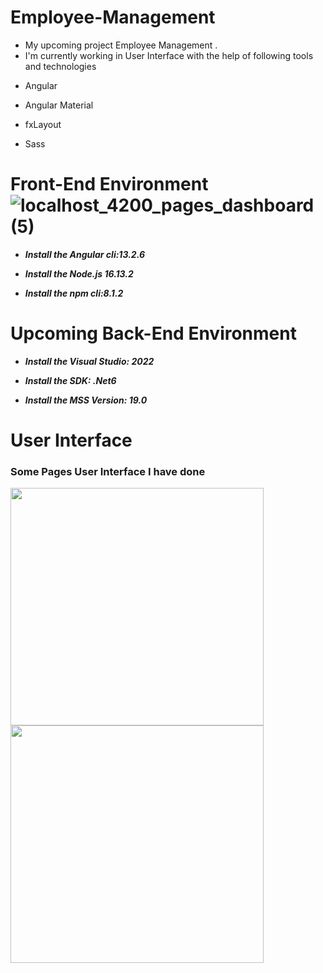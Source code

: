 # Employee-Management
* My upcoming project Employee Management .
* I'm currently working in User Interface with the help of following tools and technologies
+ Angular
- Angular Material
+ fxLayout
- Sass
# Front-End Environment![localhost_4200_pages_dashboard (5)](https://user-images.githubusercontent.com/92297443/202919034-dd701560-c04b-486a-be61-332c69068bb1.png)

+ ***Install the Angular cli:13.2.6***
- ***Install the Node.js 16.13.2***
+ ***Install the npm cli:8.1.2***

# Upcoming Back-End Environment
+ ***Install the Visual Studio: 2022***
- ***Install the SDK: .Net6***
+ ***Install the MSS Version: 19.0***

# User Interface
### Some Pages User Interface I have done
<a href="url"><img src="https://user-images.githubusercontent.com/92297443/202918655-070ff318-97af-44a7-892d-3907742433e1.png"  align="left" height="380px" width="405px" ></a>
<a href="url"><img src="https://user-images.githubusercontent.com/92297443/202918908-8062b98f-0da6-4799-9610-2822d1068e31.png"  align="left" height="380px" width="405px" ></a>
